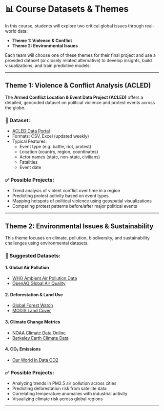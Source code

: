 # 📊 Course Datasets & Themes

In this course, students will explore two critical global issues through real-world data:

- **Theme 1: Violence & Conflict**
- **Theme 2: Environmental Issues**

Each team will choose one of these themes for their final project and use a provided dataset (or closely related alternative) to develop insights, build visualizations, and train predictive models.

---

## Theme 1: Violence & Conflict Analysis (ACLED)

The **Armed Conflict Location & Event Data Project (ACLED)** offers a detailed, geocoded dataset on political violence and protest events across the globe.

### 🔗 Dataset:
- [ACLED Data Portal](https://acleddata.com/data-export-tool/)
- Formats: CSV, Excel (updated weekly)
- Typical Features:
  - Event type (e.g. battle, riot, protest)
  - Location (country, region, coordinates)
  - Actor names (state, non-state, civilians)
  - Fatalities
  - Event date

### ✅ Possible Projects:
- Trend analysis of violent conflict over time in a region
- Predicting protest activity based on event types
- Mapping hotspots of political violence using geospatial visualizations
- Comparing protest patterns before/after major political events

---

## Theme 2: Environmental Issues & Sustainability

This theme focuses on climate, pollution, biodiversity, and sustainability challenges using environmental datasets.

### 🔗 Suggested Datasets:

#### 1. Global Air Pollution
- [WHO Ambient Air Pollution Data](https://www.who.int/data/gho/data/themes/air-pollution)
- [OpenAQ Global Air Quality](https://openaq.org/#/)

#### 2. Deforestation & Land Use
- [Global Forest Watch](https://data.globalforestwatch.org/)
- [MODIS Land Cover](https://lpdaac.usgs.gov/products/mcd12q1v006/)

#### 3. Climate Change Metrics
- [NOAA Climate Data Online](https://www.ncdc.noaa.gov/cdo-web/)
- [Berkeley Earth Climate Data](http://berkeleyearth.org/data/)

#### 4. CO₂ Emissions
- [Our World in Data CO2](https://ourworldindata.org/co2-and-other-greenhouse-gas-emissions)

### ✅ Possible Projects:
- Analyzing trends in PM2.5 air pollution across cities
- Predicting deforestation risk from satellite data
- Correlating temperature anomalies with industrial activity
- Visualizing climate risk across global regions

---


